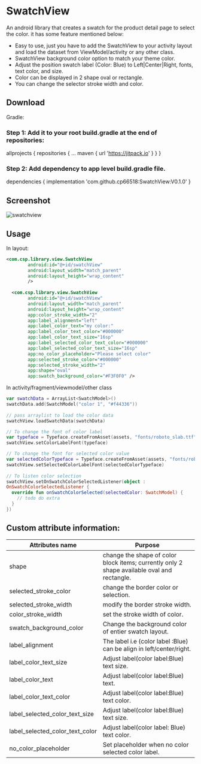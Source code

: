 # SwatchView
An android library that creates a swatch for the product detail page to select the color. it has some feature mentioned below:

- Easy to use, just you have to add the SwatchView to your activity layout and load the dataset from ViewModel/activity or any other class.
- SwatchView background color option to match your theme color.
- Adjust the position swatch label (Color: Blue) to Left|Center|Right, fonts, text color, and size.
- Color can be displayed in 2 shape oval or rectangle.
- You can change the selector stroke width and color.
## Download
Gradle:
### Step 1: Add it to your root build.gradle at the end of repositories:
allprojects {
repositories {
...
maven { url 'https://jitpack.io' }
}
}
### Step 2: Add dependency to app level build.gradle file.

dependencies {
implementation 'com.github.cp66518:SwatchView:V0.1.0'
}

## Screenshot
![swatchview](https://user-images.githubusercontent.com/31465586/74104629-88b7db80-4b7c-11ea-9c84-676ab8812be0.png)

## Usage
In layout: 

```XML
<com.csp.library.view.SwatchView
        android:id="@+id/swatchView"
        android:layout_width="match_parent"
        android:layout_height="wrap_content"
        />
      
  <com.csp.library.view.SwatchView
        android:id="@+id/swatchView"
        android:layout_width="match_parent"
        android:layout_height="wrap_content"
        app:color_stroke_width="2"
        app:label_alignment="left"
        app:label_color_text="my color:"
        app:label_color_text_color="#000000"
        app:label_color_text_size="16sp"
        app:label_selected_color_text_color="#000000"
        app:label_selected_color_text_size="16sp"
        app:no_color_placeholder="Please select color"
        app:selected_stroke_color="#000000"
        app:selected_stroke_width="2"
        app:shape="oval"
        app:swatch_background_color="#F3F0F0" />
```      

In activity/fragment/viewmodel/other class

```kotlin
var swatchData = ArrayList<SwatchModel>()
swatchData.add(SwatchModel("color 1", "#f44336"))
        
// pass arraylist to load the color data
swatchView.loadSwatchData(swatchData)

// To change the font of color label
var typeface = Typeface.createFromAsset(assets, "fonts/roboto_slab.ttf")
swatchView.setColorLabelFont(typeface)

// To change the font for selected color value   
var selectedColorTypeface = Typeface.createFromAsset(assets, "fonts/roboto_bold.ttf")
swatchView.setSelectedColorLabelFont(selectedColorTypeface)
      
// To listen color selection
swatchView.setOnSwatchColorSelectedListener(object :
OnSwatchColorSelectedListener {
  override fun onSwatchColorSelected(selectedColor: SwatchModel) {
    // todo do extra
  }
})
```
## Custom attribute information:
          
|Attributes name				  |Purpose |
|--------------------------------|--------|
|shape                   		 |	change the shape of color block items; currently only 2 shape available oval and rectangle.|
|selected_stroke_color   		 |	change the border color or selection.|
|selected_stroke_width   		 |	modify the border stroke width.|
|color_stroke_width	     		 | set the stroke width of color.|
|swatch_background_color 		 |	Change the background color of entier swatch layout.|
|label_alignment 		 		 | The label i.e (color label :Blue) can be align in left/center/right.|
|label_color_text_size   		 |	Adjust label(color label:Blue) text size.|
|label_color_text        		 | 	Adjust label(color label:Blue) text.|
|label_color_text_color          | 	Adjust label(color label:Blue) text color.|
|label_selected_color_text_size  | 	Adjust label(color label:Blue) text size.|
|label_selected_color_text_color | 	Adjust label(color label: Blue) text color.|
|no_color_placeholder 			 |	Set placeholder when no color selected color label.|
